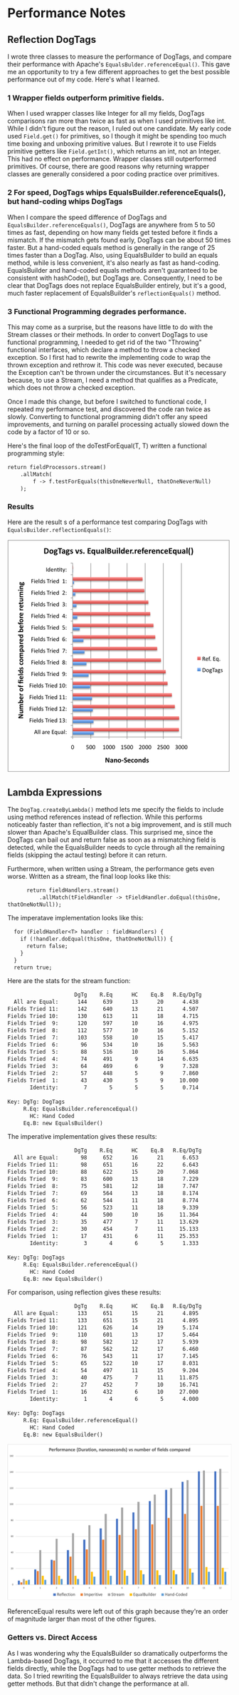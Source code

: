 # Performance Notes

## Reflection DogTags
I wrote three classes to measure the performance of DogTags, and compare their performance with Apache's `EqualsBulder.referenceEqual()`. This gave me an opportunity to try a few different approaches to get the best possible performance out of my code. Here's what I learned.

### 1 Wrapper fields outperform primitive fields.
When I used wrapper classes like Integer for all my fields, DogTags comparisons ran more than twice as fast as when I used primitives like int. While I didn't figure out the reason, I ruled out one candidate. My early code used `Field.get()` for primitives, so I though it might be spending too much time boxing and unboxing primitive values. But I rewrote it to use Fields primitive getters like `Field.getInt()`, which returns an int, not an Integer. This had no effect on performance. Wrapper classes still outperformed primitives. Of course, there are good reasons why returning wrapper classes are generally considered a poor coding practice over primitives.

### 2 For speed, DogTags whips EqualsBuilder.referenceEquals(), but hand-coding whips DogTags
When I compare the speed difference of DogTags and `EqualsBuilder.referenceEquals()`, DogTags are anywhere from 5 to 50 times as fast, depending on how many fields get tested before it finds a mismatch. If the mismatch gets found early, DogTags can be about 50 times faster. But a hand-coded equals method is generally in the range of 25 times faster than a DogTag. Also, using EqualsBuilder to build an equals method, while is less convenient, it's also nearly as fast as hand-coding. EqualsBuilder and hand-coded equals methods aren't guaranteed to be consistent with hashCode(), but DogTags are. Consequently, I need to be clear that DogTags does not replace EqualsBuilder entirely, but it's a good, much faster replacement of EqualsBuilder's `reflectionEquals()` method.

### 3 Functional Programming degrades performance.
This may come as a surprise, but the reasons have little to do with the Stream classes or their methods. In order to convert DogTags to use functional programming, I needed to get rid of the two "Throwing" functional interfaces, which declare a method to throw a checked exception. So I first had to rewrite the implementing code to wrap the thrown exception and rethrow it. This code was never executed, because the Exception can't be thrown under the circumstances. But it's necessary because, to use a Stream, I need a method that qualifies as a Predicate, which does not throw a checked exception.

Once I made this change, but before I switched to functional code, I repeated my performance test, and discovered the code ran twice as slowly. Converting to functional programming didn't offer any speed improvements, and turning on parallel processing actually slowed down the code by a factor of 10 or so.

Here's the final loop of the doTestForEqual(T, T) written a functional programming style:

    return fieldProcessors.stream()
        .allMatch(
            f -> f.testForEquals(thisOneNeverNull, thatOneNeverNull)
        ); 

### Results

Here are the result s of a performance test comparing DogTags with `EqualsBuilder.reflectionEquals()`:

![png](https://github.com/SwingGuy1024/DogTags/blob/master/Performance.png)



## Lambda Expressions

The `DogTag.createByLambda()` method lets me specify the fields to include using method references instead of reflection. While this performs noticeably faster than reflection, it's not a big improvement, and is still much slower than Apache's EqualBuilder class. This surprised me, since the DogTags can bail out and return false as soon as a mismatching field is detected, while the EqualsBuilder needs to cycle through all the remaining fields (skipping the actaul testing) before it can return.

Furthermore, when written using a Stream, the performance gets even worse. Written as a stream, the final loop looks like this:

          return fieldHandlers.stream()
              .allMatch(tFieldHandler -> tFieldHandler.doEqual(thisOne, thatOneNotNull));
The imperatave implementation looks like this:

      for (FieldHandler<T> handler : fieldHandlers) {
        if (!handler.doEqual(thisOne, thatOneNotNull)) {
          return false;
        }
      }
      return true;

Here are the stats for the stream function:

                         DgTg	 R.Eq	   HC	 Eq.B	R.Eq/DgTg
      All are Equal:	  144	  639	   13	   20	   4.438
    Fields Tried 11:	  142	  640	   13	   21	   4.507
    Fields Tried 10:	  130	  613	   11	   18	   4.715
    Fields Tried  9:	  120	  597	   10	   16	   4.975
    Fields Tried  8:	  112	  577	   10	   16	   5.152
    Fields Tried  7:	  103	  558	   10	   15	   5.417
    Fields Tried  6:	   96	  534	   10	   16	   5.563
    Fields Tried  5:	   88	  516	   10	   16	   5.864
    Fields Tried  4:	   74	  491	    9	   14	   6.635
    Fields Tried  3:	   64	  469	    6	    9	   7.328
    Fields Tried  2:	   57	  448	    5	    9	   7.860
    Fields Tried  1:	   43	  430	    5	    9	  10.000
           Identity:	    7	    5	    5	    5	   0.714
    
    Key: DgTg: DogTags
         R.Eq: EqualsBuilder.referenceEqual()
           HC: Hand Coded
         Eq.B: new EqualsBuilder()

The imperative implementation gives these results:

                         DgTg	 R.Eq	   HC	 Eq.B	R.Eq/DgTg
      All are Equal:	   98	  652	   16	   21	   6.653
    Fields Tried 11:	   98	  651	   16	   22	   6.643
    Fields Tried 10:	   88	  622	   15	   20	   7.068
    Fields Tried  9:	   83	  600	   13	   18	   7.229
    Fields Tried  8:	   75	  581	   12	   18	   7.747
    Fields Tried  7:	   69	  564	   13	   18	   8.174
    Fields Tried  6:	   62	  544	   11	   18	   8.774
    Fields Tried  5:	   56	  523	   11	   18	   9.339
    Fields Tried  4:	   44	  500	   10	   16	  11.364
    Fields Tried  3:	   35	  477	    7	   11	  13.629
    Fields Tried  2:	   30	  454	    7	   11	  15.133
    Fields Tried  1:	   17	  431	    6	   11	  25.353
           Identity:	    3	    4	    6	    5	   1.333
    
    Key: DgTg: DogTags
         R.Eq: EqualsBuilder.referenceEqual()
           HC: Hand Coded
         Eq.B: new EqualsBuilder()

For comparison, using reflection gives these results:

                         DgTg	 R.Eq	   HC	 Eq.B	R.Eq/DgTg
      All are Equal:	  133	  651	   15	   21	   4.895
    Fields Tried 11:	  133	  651	   15	   21	   4.895
    Fields Tried 10:	  121	  626	   14	   19	   5.174
    Fields Tried  9:	  110	  601	   13	   17	   5.464
    Fields Tried  8:	   98	  582	   12	   17	   5.939
    Fields Tried  7:	   87	  562	   12	   17	   6.460
    Fields Tried  6:	   76	  543	   11	   17	   7.145
    Fields Tried  5:	   65	  522	   10	   17	   8.031
    Fields Tried  4:	   54	  497	   11	   15	   9.204
    Fields Tried  3:	   40	  475	    7	   11	  11.875
    Fields Tried  2:	   27	  452	    7	   10	  16.741
    Fields Tried  1:	   16	  432	    6	   10	  27.000
           Identity:	    1	    4	    6	    5	   4.000
    
    Key: DgTg: DogTags
         R.Eq: EqualsBuilder.referenceEqual()
           HC: Hand Coded
         Eq.B: new EqualsBuilder()

![png](https://github.com/SwingGuy1024/DogTags/blob/master/LambdaPerformance.png)

ReferenceEqual results were left out of this graph because they're an order of magnitude larger than most of the other figures.

### Getters vs. Direct Access
As I was wondering why the EqualsBuilder so dramatically outperforms the Lambda-based DogTags, it occurred to me that it accesses the different fields directly, while the DogTags had to use getter methods to retrieve the data. So I tried rewriting the EqualsBuilder to always retrieve the data using getter methods. But that didn't change the performance at all.
